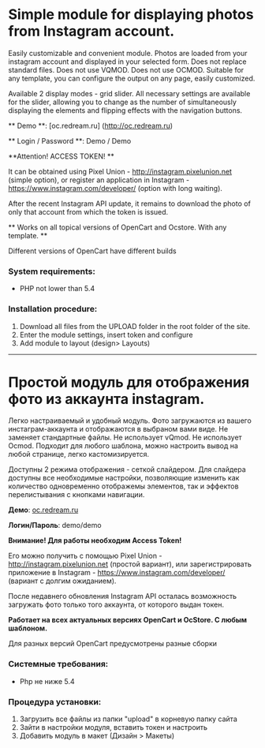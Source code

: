 # Simple module for displaying photos from Instagram account.

Easily customizable and convenient module. Photos are loaded from your instagram account and displayed in your selected form. Does not replace standard files. Does not use VQMOD. Does not use OCMOD. Suitable for any template, you can configure the output on any page, easily customized.

Available 2 display modes - grid slider. All necessary settings are available for the slider, allowing you to change as the number of simultaneously displaying the elements and flipping effects with the navigation buttons.


** Demo **: [oc.redream.ru] (http://oc.redream.ru)

** Login / Password **: Demo / Demo


**Attention! ACCESS TOKEN! **

It can be obtained using Pixel Union - http://instagram.pixelunion.net (simple option), or register an application in Instagram - https://www.instagram.com/developer/ (option with long waiting).

After the recent Instagram API update, it remains to download the photo of only that account from which the token is issued.

** Works on all topical versions of OpenCart and Ocstore. With any template. **

Different versions of OpenCart have different builds

 

### System requirements:
- PHP not lower than 5.4
 

### Installation procedure:
1. Download all files from the UPLOAD folder in the root folder of the site.
2. Enter the module settings, insert token and configure
3. Add module to layout (design> Layouts)

-------------------------

# Простой модуль для отображения фото из аккаунта instagram.

Легко настраиваемый и удобный модуль. Фото загружаются из вашего инстаграм-аккаунта и отображаются в выбраном вами виде. Не заменяет стандартные файлы. Не использует vQmod. Не использует Ocmod. Подходит для любого шаблона, можно настроить вывод на любой странице, легко кастомизируется.

Доступны 2 режима отображения - сеткой слайдером. Для слайдера доступны все необходимые настройки, позволяющие изменить как количество одновременно отображемы элементов, так и эффектов перелистывания с кнопками навигации.


**Демо**: [oc.redream.ru](http://oc.redream.ru)

**Логин/Пароль**: demo/demo


**Внимание! Для работы необходим Access Token!**

Его можно получить с помощью Pixel Union - http://instagram.pixelunion.net (простой вариант), или зарегистрировать приложение в Instagram - https://www.instagram.com/developer/ (вариант с долгим ожиданием).

После недавнего обновления Instagram API осталась возможность загружать фото только того аккаунта, от которого выдан токен.

**Работает на всех актуальных версиях OpenCart и OcStore. С любым шаблоном.**

Для разных версий OpenCart предусмотрены разные сборки

 

### Системные требования:
- Php не ниже 5.4
 

### Процедура установки:
1. Загрузить все файлы из папки "upload" в корневую папку сайта
2. Зайти в настройки модуля, вставить токен и настроить
3. Добавить модуль в макет (Дизайн > Макеты)
